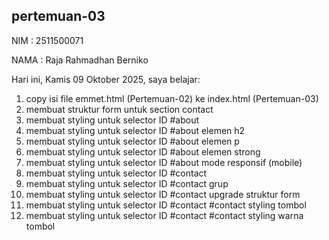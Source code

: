 ﻿## pertemuan-03

NIM : 2511500071<br>

NAMA : Raja Rahmadhan Berniko<br>

Hari ini, Kamis 09 Oktober 2025, saya belajar:
<ol>
  <li>copy isi file emmet.html (Pertemuan-02) ke index.html (Pertemuan-03)</li>
  <li>membuat struktur form untuk section contact</li>
  <li>membuat styling untuk selector ID #about</li>
  <li>membuat styling untuk selector ID #about elemen h2</li>
  <li>membuat styling untuk selector ID #about elemen p</li>
  <li>membuat styling untuk selector ID #about elemen strong</li>
  <li>membuat styling untuk selector ID #about mode responsif (mobile)</li>
  <li>membuat styling untuk selector ID #contact</li>
  <li>membuat styling untuk selector ID #contact grup</li>
  <li>membuat styling untuk selector ID #contact upgrade struktur form</li>
  <li>membuat styling untuk selector ID #contact #contact styling tombol</li>
  <li>membuat styling untuk selector ID #contact #contact styling warna tombol</li>
</ol>